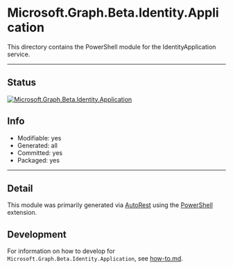 <!-- region Generated -->
# Microsoft.Graph.Beta.Identity.Application
This directory contains the PowerShell module for the IdentityApplication service.

---
## Status
[![Microsoft.Graph.Beta.Identity.Application](https://img.shields.io/powershellgallery/v/Microsoft.Graph.Beta.Identity.Application.svg?style=flat-square&label=Microsoft.Graph.Beta.Identity.Application "Microsoft.Graph.Beta.Identity.Application")](https://www.powershellgallery.com/packages/Microsoft.Graph.Beta.Identity.Application/)

## Info
- Modifiable: yes
- Generated: all
- Committed: yes
- Packaged: yes

---
## Detail
This module was primarily generated via [AutoRest](https://github.com/Azure/autorest) using the [PowerShell](https://github.com/Azure/autorest.powershell) extension.

## Development
For information on how to develop for `Microsoft.Graph.Beta.Identity.Application`, see [how-to.md](how-to.md).
<!-- endregion -->
